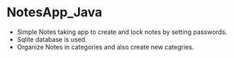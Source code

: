 # NotesApp_Java
- Simple Notes taking app to create and lock notes by setting passwords.
- Sqlite database is used.
- Organize Notes in categories and also create new categries.

